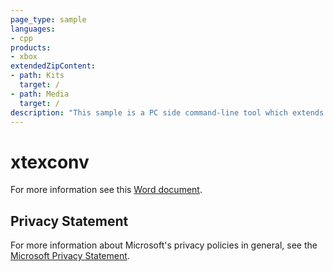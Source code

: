 ```yaml
---
page_type: sample
languages:
- cpp
products:
- xbox
extendedZipContent:
- path: Kits
  target: /
- path: Media
  target: /
description: "This sample is a PC side command-line tool which extends the standard TexConv command-line tool for texture conversion and preparation to support Xbox One Exclusive App offline texture tiling for use with the CreatePlacement / CreatePlacedResourceX APIs."
---
```


# xtexconv

For more information see this [Word document](https://github.com/microsoft/Xbox-ATG-Samples/blob/master/XDKSamples/Tools/xtexconv/Readme.docx).

## Privacy Statement

For more information about Microsoft's privacy policies in general, see the [Microsoft Privacy Statement](https://privacy.microsoft.com/en-us/privacystatement/).
